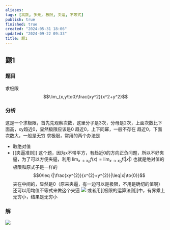 ```yaml
---
aliases: 
tags: [高数, 多元, 极限, 夹逼, 不等式]
publish: true
finished: true
created: "2024-05-31 18:06"
updated: "2024-09-22 09:33"
title: 题1
---
```

## 题1  
### 题目
求极限 
$$\lim_{x,y\to0}\frac{xy^2}{x^2+y^2}$$
### 分析
这是一个求极限，首先先观察次数，这里分子是3次，分母是2次，上面次数比下面高，xy趋近0，显然极限应该是0 
趋近0，上下同幂，一般不存在 
趋近0，下面次数大，一般是无穷 
求极限，常用的两个办法是 
- 取绝对值 
- [[夹逼准则]]
这个题，因为x不带平方，有趋近0的方向正负问题，所以不好夹逼，为了可以方便夹逼，利用 $\lim_{ x \to x_{0} }f(x)=\lim_{ x \to x_{0} }f(|x|)$
也就是绝对值的极限和原式子是一样的 
$$0\leq {|\frac{xy^{2}}{x^{2}+y^{2}}|\leq|x|\to{0}}$$
夹在中间的，显然是0（原来夹逼，有一边可以是极限，不用是确切的值啊）
还可以用均值不等式来做这个夹逼 
![](https://img.hwenyi.tech/202404241107592.webp)
或者用[[极限的运算法则]]中，有界乘上无穷小，结果是无穷小 
### 解
![](https://img.hwenyi.tech/202404241109377.webp)
